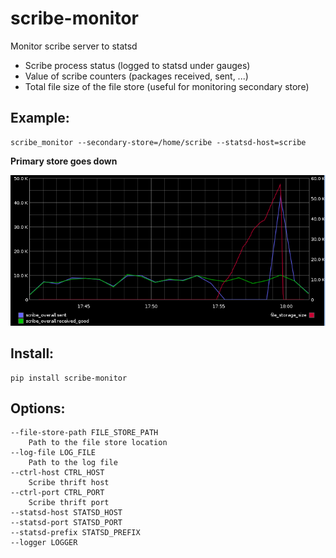 scribe-monitor
==============

Monitor scribe server to statsd

- Scribe process status (logged to statsd under gauges)
- Value of scribe counters (packages received, sent, ...)
- Total file size of the file store (useful for monitoring secondary store)

Example:
--------

    scribe_monitor --secondary-store=/home/scribe --statsd-host=scribe

**Primary store goes down**

![Primary store goes down](/docs/upstream-down.png?raw-true "promary store goes down")

Install:
--------

    pip install scribe-monitor

Options:
--------

    --file-store-path FILE_STORE_PATH
        Path to the file store location
    --log-file LOG_FILE
        Path to the log file
    --ctrl-host CTRL_HOST
        Scribe thrift host
    --ctrl-port CTRL_PORT
        Scribe thrift port
    --statsd-host STATSD_HOST
    --statsd-port STATSD_PORT
    --statsd-prefix STATSD_PREFIX
    --logger LOGGER
